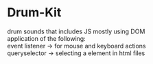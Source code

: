 # Drum-Kit
drum sounds that includes JS mostly using DOM\
application of the following:\
event listener -> for mouse and keyboard actions\
queryselector -> selecting a element in html files
